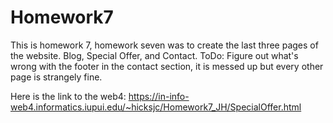 # Homework7
 
This is homework 7, homework seven was to create the last three pages of the website. Blog, Special Offer, and Contact.
ToDo: Figure out what's wrong with the footer in the contact section, it is messed up but every other page is strangely fine.

Here is the link to the web4:
https://in-info-web4.informatics.iupui.edu/~hicksjc/Homework7_JH/SpecialOffer.html
